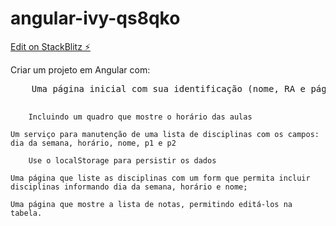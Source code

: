 # angular-ivy-qs8qko

[Edit on StackBlitz ⚡️](https://stackblitz.com/edit/angular-ivy-qs8qko)


<p>Criar um projeto em Angular com:</p>
<pre>
	Uma página inicial com sua identificação (nome, RA e página de perfil do GitHub)

		Incluindo um quadro que mostre o horário das aulas

	Um serviço para manutenção de uma lista de disciplinas com os campos: dia da semana, horário, nome, p1 e p2

		Use o localStorage para persistir os dados

	Uma página que liste as disciplinas com um form que permita incluir disciplinas informando dia da semana, horário e nome;

	Uma página que mostre a lista de notas, permitindo editá-los na tabela.
</pre>
